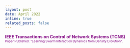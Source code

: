```yaml
---
layout: post
date: April 2022
inline: true
related_posts: false
---
```



<b> <font color="purple"> IEEE Transactions on Control of Network Systems (TCNS) </font> </b>
<br> <font size="1" color="purple">Paper Published: "Learning Swarm Interaction Dynamics from Density Evolution".</font> 
